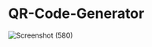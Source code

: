 # QR-Code-Generator



![Screenshot (580)](https://user-images.githubusercontent.com/80886911/192574819-5e5cfb77-aca7-4773-881c-282a118897cd.png)
